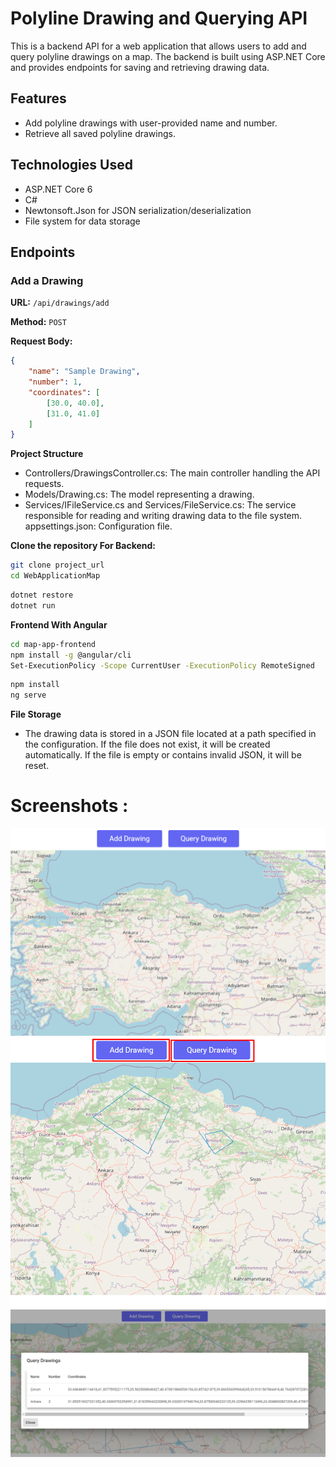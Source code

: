 # Polyline Drawing and Querying API

This is a backend API for a web application that allows users to add and query polyline drawings on a map. The backend is built using ASP.NET Core and provides endpoints for saving and retrieving drawing data.

## Features

- Add polyline drawings with user-provided name and number.
- Retrieve all saved polyline drawings.

## Technologies Used

- ASP.NET Core 6
- C#
- Newtonsoft.Json for JSON serialization/deserialization
- File system for data storage

## Endpoints

### Add a Drawing

**URL:** `/api/drawings/add`

**Method:** `POST`

**Request Body:**

```json
{
    "name": "Sample Drawing",
    "number": 1,
    "coordinates": [
        [30.0, 40.0],
        [31.0, 41.0]
    ]
}
```

**Project Structure**
* Controllers/DrawingsController.cs: The main controller handling the API requests.
* Models/Drawing.cs: The model representing a drawing.
* Services/IFileService.cs and Services/FileService.cs: The service responsible for reading and writing drawing data to the file system.
appsettings.json: Configuration file.

**Clone the repository For Backend:**

```bash
git clone project_url
cd WebApplicationMap
```
```bash
dotnet restore
dotnet run
```
**Frontend With Angular**
```bash
cd map-app-frontend
npm install -g @angular/cli
Set-ExecutionPolicy -Scope CurrentUser -ExecutionPolicy RemoteSigned
```
```bash
npm install
ng serve
```

**File Storage**
* The drawing data is stored in a JSON file located at a path specified in the configuration. If the file does not exist, it will be created automatically. If the file is empty or contains invalid JSON, it will be reset.

# Screenshots :
![](https://github.com/oguzcihan/map-line-manager-app/blob/master/img/1.png)
![](https://github.com/oguzcihan/map-line-manager-app/blob/master/img/2.png)
![](https://github.com/oguzcihan/map-line-manager-app/blob/master/img/3.png)
